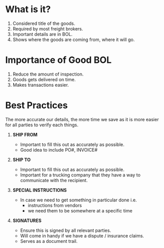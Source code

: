 # What is it?
1. Considered title of the goods.
2. Required by most freight brokers.
3. Important details are in BOL.
4. Shows where the goods are coming from, where it will go.

# Importance of Good BOL
1. Reduce the amount of inspection.
2. Goods gets delivered on time.
3. Makes transactions easier.

# Best Practices
The more accurate our details, the more time we save as it is more easier for all parties to verify each things.

1. **SHIP FROM**
	- Important to fill this out as accurately as possible.
	- Good idea to include PO#, INVOICE#

2. **SHIP TO**
	- Important to fill this out as accurately as possible.
	- Important for a trucking company that they have a way to communicate with the recipient.

3. **SPECIAL INSTRUCTIONS**
	- In case we need to get something in particular done i.e.
		- instructions from vendors
		- we need them to be somewhere at a specific time

4. **SIGNATURES**
	- Ensure this is signed by all relevant parties.
	- Will come in handy if we have a dispute / insurance claims.
	- Serves as a document trail.